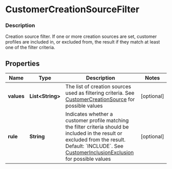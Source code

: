 
# CustomerCreationSourceFilter

### Description

Creation source filter.  If one or more creation sources are set, customer profiles are included in, or excluded from, the result if they match at least one of the filter criteria.

## Properties
Name | Type | Description | Notes
------------ | ------------- | ------------- | -------------
**values** | **List&lt;String&gt;** | The list of creation sources used as filtering criteria. See [CustomerCreationSource](#type-customercreationsource) for possible values |  [optional]
**rule** | **String** | Indicates whether a customer profile matching the filter criteria should be included in the result or excluded from the result. Default: &#x60;INCLUDE&#x60;. See [CustomerInclusionExclusion](#type-customerinclusionexclusion) for possible values |  [optional]



